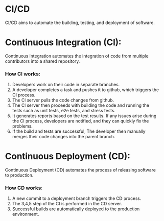 # CI/CD
CI/CD aims to automate the building, testing, and deployment of software.

# Continuous Integration (CI):
Continuous Integration automates the integration of code from multiple contributors into a shared repository.<br>

### How CI works:
1. Developers work on their code in separate branches.
2. A developer completes a task and pushes it to github, which triggers the CI process.
3. The CI server pulls the code changes from github.
4. The CI server then proceeds with building the code and running the tests such as unit tests, e2e tests, and stress tests.
5. It generates reports based on the test results. If any issues arise during the CI process, developers are notified, and they can quickly fix the problems.
6. If the build and tests are successful, The developer then manually merges their code changes into the parent branch.

# Continuous Deployment (CD):
Continuous Deployment (CD) automates the process of releasing software to production.<br>

### How CD works:
1. A new commit to a deployment branch triggers the CD process.
2. The 3,4,5 step of the CI is performed in the CD server.
3. Successful builds are automatically deployed to the production environment.
